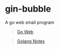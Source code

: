 # gin-bubble
A go web small program

>[Go Web ](https://www.bilibili.com/video/BV1gJ411p7xC?from=search&seid=6720858265709214067)

>[Golang Notes](https://gitee.com/moxi159753/LearningNotes/tree/master/Golang)
